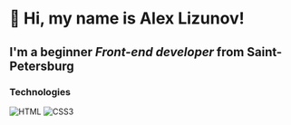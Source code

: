 # 👋 Hi, my name is **Alex Lizunov**!

## I'm a beginner *Front-end developer* from Saint-Petersburg

### Technologies
![HTML](https://img.shields.io/badge/-HTML-9cf?style=for-the-badge&logo=html5)
![CSS3](https://img.shields.io/badge/-CSS3-9cf?style=for-the-badge&logo=css3)
